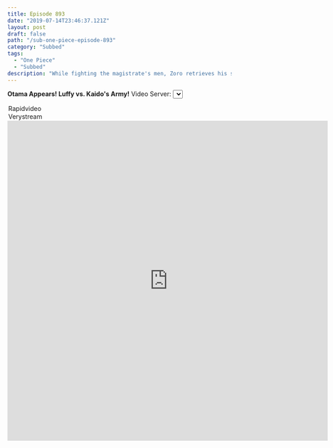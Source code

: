 ```yaml
---
title: Episode 893
date: "2019-07-14T23:46:37.121Z"
layout: post
draft: false
path: "/sub-one-piece-episode-893"
category: "Subbed"
tags:
  - "One Piece"
  - "Subbed"
description: "While fighting the magistrate's men, Zoro retrieves his swords and demolishes the magistrate's home. Afterwards, Zoro becomes a wanted man. Back at Kuri Beach, Komachiyo and Hihimaru are fighting near the Thousand Sunny. Two Beasts Pirates arrive with a captive girl and try to capture Luffy. He easily defeats them and frees the girl, who introduces herself as Tama. After Tama tames Hihimaru, Luffy gets acquainted with her."
---
```

**Otama Appears! Luffy vs. Kaido's Army!**
Video Server: <SELECT NAME="options" ONCHANGE="document.getElementById('anime-vd').src = this.options[this.selectedIndex].value">
<option value="https://www.rapidvideo.com/e/G4PGOL6BWD">Rapidvideo</option>
<option value="https://verystream.com/e/58V6dRTD4Fg/">Verystream</option>
</SELECT>
<iframe width="720" height="720" src="https://www.rapidvideo.com/e/G4PGOL6BWD" frameborder="0" marginwidth=0 marginheight=0 scrolling=no id="anime-vd" allowfullscreen></iframe>
